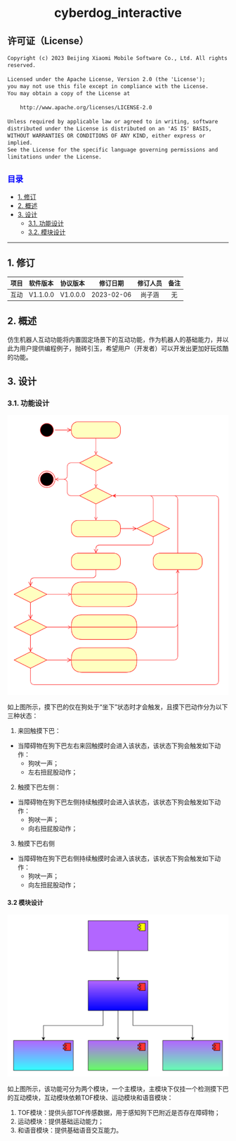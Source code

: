 # <center>cyberdog_interactive</center>
## 许可证（License）
```
Copyright (c) 2023 Beijing Xiaomi Mobile Software Co., Ltd. All rights reserved.

Licensed under the Apache License, Version 2.0 (the 'License');
you may not use this file except in compliance with the License.
You may obtain a copy of the License at

    http://www.apache.org/licenses/LICENSE-2.0

Unless required by applicable law or agreed to in writing, software
distributed under the License is distributed on an 'AS IS' BASIS,
WITHOUT WARRANTIES OR CONDITIONS OF ANY KIND, either express or implied.
See the License for the specific language governing permissions and
limitations under the License.
```
## <font color=Blue size=4> 目录 </font>
* [1. 修订](#1-修订)
* [2. 概述](#2-概述)
* [3. 设计](#3-设计)
  * [3.1. 功能设计](#31-功能设计)
  * [3.2. 模块设计](#32-模块设计)
---
## 1. 修订

<center>

项目|软件版本|协议版本|修订日期|修订人员|备注
:--:|:--|:--|:--:|:--:|:--:
互动|V1.1.0.0|V1.0.0.0|2023-02-06|尚子涵|无

</center>

## 2. 概述
仿生机器人互动功能将内置固定场景下的互动功能，作为机器人的基础能力，并以此为用户提供编程例子，抛砖引玉，希望用户（开发者）可以开发出更加好玩炫酷的功能。

## 3. 设计
### 3.1. 功能设计

<center>

![](./doc/image/cyberdog_interactive_function.svg)

</center>

如上图所示，摸下巴的仅在狗处于“坐下”状态时才会触发，且摸下巴动作分为以下三种状态：
1. 来回触摸下巴：
  - 当障碍物在狗下巴左右来回触摸时会进入该状态，该状态下狗会触发如下动作：
    - 狗吠一声；
    - 左右扭屁股动作；
2. 触摸下巴左侧：
  - 当障碍物在狗下巴左侧持续触摸时会进入该状态，该状态下狗会触发如下动作：
    - 狗吠一声；
    - 向右扭屁股动作；
3. 触摸下巴右侧
  - 当障碍物在狗下巴右侧持续触摸时会进入该状态，该状态下狗会触发如下动作：
    - 狗吠一声；
    - 向左扭屁股动作；

#### 3.2 模块设计

<center>

![](./doc/image/cyberdog_interactive_module.svg)

</center>

如上图所示，该功能可分为两个模块，一个主模块，主模块下仅挂一个检测摸下巴的互动模块，互动模块依赖TOF模块、运动模块和语音模块：
1. TOF模块：提供头部TOF传感数据，用于感知狗下巴附近是否存在障碍物；
2. 运动模块：提供基础运动能力；
3. 和语音模块：提供基础语音交互能力。
